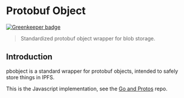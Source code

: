 # Protobuf Object

[![Greenkeeper badge](https://badges.greenkeeper.io/aperturerobotics/pbobject-js.svg?token=6975eacfa028c4a9df846cbdb0f36a01c2307ff4a3c1d104d411dbda272cb327&ts=1518373933638)](https://greenkeeper.io/)

> Standardized protobuf object wrapper for blob storage.

## Introduction

pbobject is a standard wrapper for protobuf objects, intended to safely store things in IPFS.

This is the Javascript implementation, see the [Go and Protos](https://github.com/aperturerobotics/pbobject) repo.

